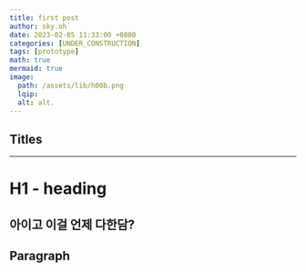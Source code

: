 ```yaml
---
title: first post
author: sky.oh`
date: 2023-02-05 11:33:00 +0800
categories: [UNDER_CONSTRUCTION]
tags: [prototype]
math: true
mermaid: true
image:
  path: /assets/lib/h00b.png
  lqip: 
  alt: alt.
---
```


## Titles
---
# H1 - heading

아이고 이걸 언제 다한담?
---

## Paragraph

